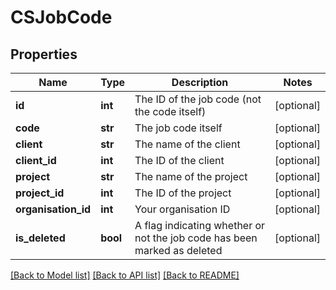 # CSJobCode

## Properties
Name | Type | Description | Notes
------------ | ------------- | ------------- | -------------
**id** | **int** | The ID of the job code (not the code itself) | [optional] 
**code** | **str** | The job code itself | [optional] 
**client** | **str** | The name of the client | [optional] 
**client_id** | **int** | The ID of the client | [optional] 
**project** | **str** | The name of the project | [optional] 
**project_id** | **int** | The ID of the project | [optional] 
**organisation_id** | **int** | Your organisation ID | [optional] 
**is_deleted** | **bool** | A flag indicating whether or not the job code has been marked as deleted | [optional] 

[[Back to Model list]](../README.md#documentation-for-models) [[Back to API list]](../README.md#documentation-for-api-endpoints) [[Back to README]](../README.md)


